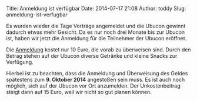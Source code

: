 Title: Anmeldung ist verfügbar
Date: 2014-07-17 21:08
Author: toddy
Slug: anmeldung-ist-verfugbar

Es wurden wieder die Tage Vorträge angemeldet und die Ubucon gewinnt
dadurch etwas mehr Gesicht. Da es nur noch drei Monate bis zur Ubucon
ist, haben wir jetzt die Anmeldung für die Teilnehmer der Ubucon
eröffnet.


Die [Anmeldung](http://ubucon.de/2014/anmeldung) kostet nur 10 Euro, die
vorab zu überweisen sind. Durch den Betrag stehen auf der Ubucon diverse
Getränke und kleine Snacks zur Verfügung.


Hierbei ist zu beachten, dass die Anmeldung und Überweisung des Geldes
spätestens zum **9. Oktober 2014** angestoßen sein muss. Es ist auch
noch möglich, sich auf der Ubucon vor Ort anzumelden. Der
Unkostenbeitrag steigt dann auf 15 Euro, weil wir nicht so gut planen
können.



